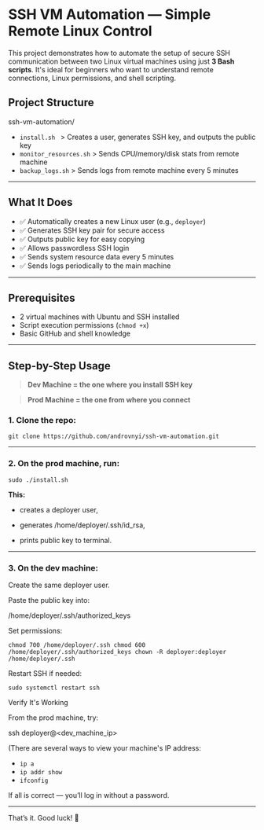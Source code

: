 # SSH VM Automation — Simple Remote Linux Control

This project demonstrates how to automate the setup of secure SSH communication between two Linux virtual machines using just **3 Bash scripts**. It's ideal for beginners who want to understand remote connections, Linux permissions, and shell scripting.

## Project Structure

ssh-vm-automation/

- `install.sh `  >   Creates a user, generates SSH key, and outputs the public key
- `monitor_resources.sh`   >    Sends CPU/memory/disk stats from remote machine
- `backup_logs.sh`    >    Sends logs from remote machine every 5 minutes


---

##  What It Does

- ✅ Automatically creates a new Linux user (e.g., `deployer`)
- ✅ Generates SSH key pair for secure access
- ✅ Outputs public key for easy copying
- ✅ Allows passwordless SSH login
- ✅ Sends system resource data every 5 minutes
- ✅ Sends logs periodically to the main machine

---

## Prerequisites

- 2 virtual machines with Ubuntu and SSH installed
- Script execution permissions (`chmod +x`)
- Basic GitHub and shell knowledge

---

##  Step-by-Step Usage

>  **Dev Machine = the one where you install SSH key**

>  **Prod Machine = the one from where you connect**

### 1. Clone the repo:

`git clone https://github.com/androvnyi/ssh-vm-automation.git`

---

### 2. On the prod machine, run:

`sudo ./install.sh`

**This:**

- creates a deployer user,

- generates /home/deployer/.ssh/id_rsa,

- prints public key to terminal.

---

### 3. On the dev machine:
Create the same deployer user.

Paste the public key into:

/home/deployer/.ssh/authorized_keys


Set permissions:


`chmod 700 /home/deployer/.ssh
chmod 600 /home/deployer/.ssh/authorized_keys
chown -R deployer:deployer /home/deployer/.ssh`


Restart SSH if needed:


`sudo systemctl restart ssh`


 Verify It's Working


From the prod machine, try:

ssh deployer@<dev_machine_ip>

(There are several ways to view your machine's IP address:
- `ip a`
- `ip addr show`
- `ifconfig`

If all is correct — you’ll log in without a password.

---

That’s it. Good luck! 🙂
